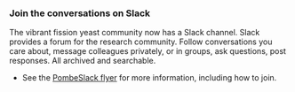 ### Join the conversations on Slack
<!-- newsfeed_thumbnail: slack_icon-32px.png -->

The vibrant fission yeast community now has a Slack channel.  Slack
provides a forum for the research community. Follow conversations you
care about, message colleagues privately, or in groups, ask questions,
post responses.  All archived and searchable.

 - See the [PombeSlack flyer](/assets/external_media/PombeSlack-flyer.pdf) for more information, including how to join.

<!-- included with original news item; commented out after expiry:
 - [Join PombeSlack](https://bit.ly/2XYkcEi) -->
